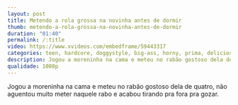 ```yaml
---
layout: post
title: Metendo a rola grossa na novinha antes de dormir
thumb: metendo-a-rola-grossa-na-novinha-antes-de-dormir
duration: "01:40"
permalink: /:title
video: https://www.xvideos.com/embedframe/59443317
categories: teen, hardcore, doggystyle, big-ass, horny, prima, deliciosa, novinha, de-quatro
description: Jogou a moreninha na cama e meteu no rabão gostoso dela de quatro, não aguentou muito meter naquele rabo e acabou tirando pra fora pra gozar.
qualidade: 1080p
---
```

Jogou a moreninha na cama e meteu no rabão gostoso dela de quatro, não aguentou muito meter naquele rabo e acabou tirando pra fora pra gozar.